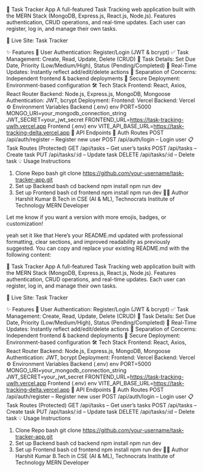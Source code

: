 📝 Task Tracker App
A full-featured Task Tracking web application built with the MERN Stack (MongoDB, Express.js, React.js, Node.js).
Features authentication, CRUD operations, and real-time updates. Each user can register, log in, and manage their own tasks.

🚀 Live Site: Task Tracker

✨ Features
🔐 User Authentication: Register/Login (JWT & bcrypt)
✅ Task Management: Create, Read, Update, Delete (CRUD)
📅 Task Details: Set Due Date, Priority (Low/Medium/High), Status (Pending/Completed)
🔄 Real-Time Updates: Instantly reflect add/edit/delete actions
📁 Separation of Concerns: Independent frontend & backend deployments
🧾 Secure Deployment: Environment-based configuration
🛠 Tech Stack
Frontend: React, Axios, React Router
Backend: Node.js, Express.js, MongoDB, Mongoose
Authentication: JWT, bcrypt
Deployment:
Frontend: Vercel
Backend: Vercel
⚙️ Environment Variables
Backend (.env)
env
PORT=5000
MONGO_URI=your_mongodb_connection_string
JWT_SECRET=your_jwt_secret
FRONTEND_URL=https://task-tracking-uwlh.vercel.app
Frontend (.env)
env
VITE_API_BASE_URL=https://task-tracking-delta.vercel.app
🧪 API Endpoints
🔐 Auth Routes
POST /api/auth/register – Register new user
POST /api/auth/login – Login user
📋 Task Routes (Protected)
GET /api/tasks – Get user’s tasks
POST /api/tasks – Create task
PUT /api/tasks/:id – Update task
DELETE /api/tasks/:id – Delete task
💡 Usage Instructions
1. Clone Repo
bash
git clone https://github.com/your-username/task-tracker-app.git
2. Set up Backend
bash
cd backend
npm install
npm run dev
3. Set up Frontend
bash
cd frontend
npm install
npm run dev
🧑‍💻 Author
Harshit Kumar
B.Tech in CSE (AI & ML), Technocrats Institute of Technology
MERN Developer

Let me know if you want a version with more emojis, badges, or customization!

yeah set it like that
Here’s your README.md updated with professional formatting, clear sections, and improved readability as previously suggested. You can copy and replace your existing README.md with the following content:

📝 Task Tracker App
A full-featured Task Tracking web application built with the MERN Stack (MongoDB, Express.js, React.js, Node.js).
Features authentication, CRUD operations, and real-time updates. Each user can register, log in, and manage their own tasks.

🚀 Live Site: Task Tracker

✨ Features
🔐 User Authentication: Register/Login (JWT & bcrypt)
✅ Task Management: Create, Read, Update, Delete (CRUD)
📅 Task Details: Set Due Date, Priority (Low/Medium/High), Status (Pending/Completed)
🔄 Real-Time Updates: Instantly reflect add/edit/delete actions
📁 Separation of Concerns: Independent frontend & backend deployments
🧾 Secure Deployment: Environment-based configuration
🛠 Tech Stack
Frontend: React, Axios, React Router
Backend: Node.js, Express.js, MongoDB, Mongoose
Authentication: JWT, bcrypt
Deployment:
Frontend: Vercel
Backend: Vercel
⚙️ Environment Variables
Backend (.env)
env
PORT=5000
MONGO_URI=your_mongodb_connection_string
JWT_SECRET=your_jwt_secret
FRONTEND_URL=https://task-tracking-uwlh.vercel.app
Frontend (.env)
env
VITE_API_BASE_URL=https://task-tracking-delta.vercel.app
🧪 API Endpoints
🔐 Auth Routes
POST /api/auth/register – Register new user
POST /api/auth/login – Login user
📋 Task Routes (Protected)
GET /api/tasks – Get user’s tasks
POST /api/tasks – Create task
PUT /api/tasks/:id – Update task
DELETE /api/tasks/:id – Delete task
💡 Usage Instructions
1. Clone Repo
bash
git clone https://github.com/your-username/task-tracker-app.git
2. Set up Backend
bash
cd backend
npm install
npm run dev
3. Set up Frontend
bash
cd frontend
npm install
npm run dev
🧑‍💻 Author
Harshit Kumar
B.Tech in CSE (AI & ML), Technocrats Institute of Technology
MERN Developer

